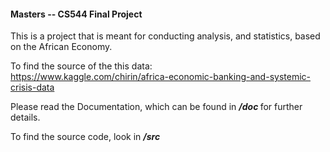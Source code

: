 #### Masters -- CS544 Final Project

<p>This is a project that is meant for conducting analysis, and statistics, based on the African Economy. <br> 

To find the source of the this data: <br>
https://www.kaggle.com/chirin/africa-economic-banking-and-systemic-crisis-data <br>

Please read the Documentation, which can be found in <strong><em>/doc </strong></em> for further details. <br>

To find the source code, look in <strong><em> /src </strong></em> <br>
</p>
